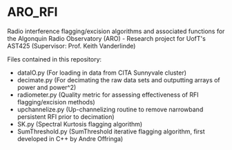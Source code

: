 # ARO_RFI
Radio interference flagging/excision algorithms and associated functions for the Algonquin Radio Observatory (ARO) - Research project for UofT's AST425 (Supervisor: Prof. Keith Vanderlinde)

Files contained in this repository:
- dataIO.py (For loading in data from CITA Sunnyvale cluster)
- decimate.py (For decimating the raw data sets and outputting arrays of power and power^2) 
- radiometer.py (Quality metric for assessing effectiveness of RFI flagging/excision methods)
- upchannelize.py (Up-channelizing routine to remove narrowband persistent RFI prior to decimation) 
- SK.py (Spectral Kurtosis flagging algorithm)
- SumThreshold.py (SumThreshold iterative flagging algorithm, first developed in C++ by Andre Offringa) 
